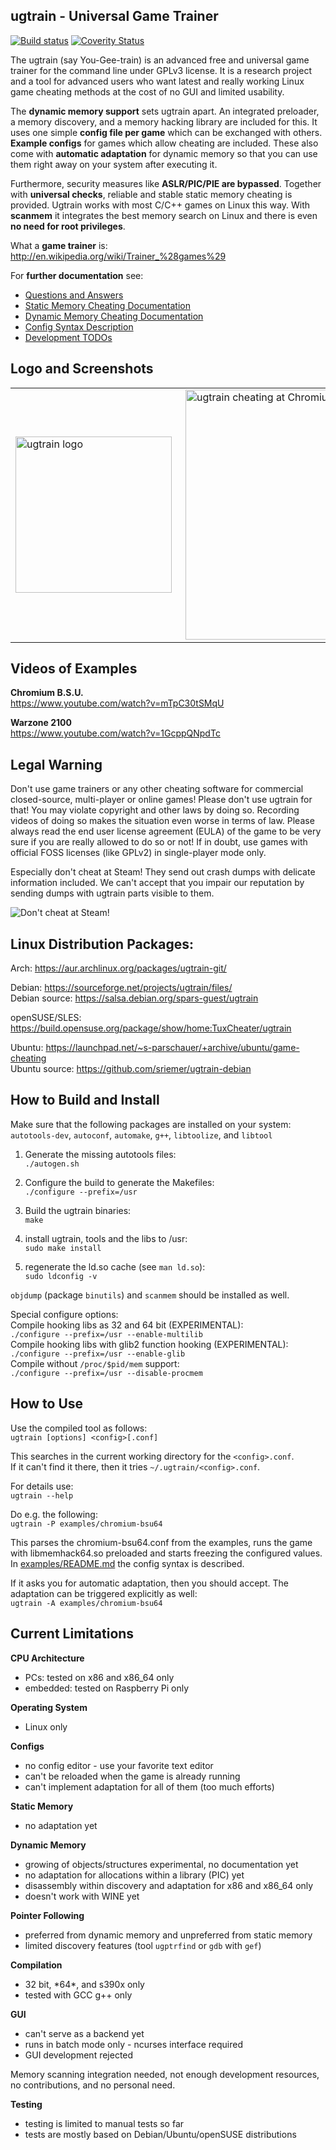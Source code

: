 ## ugtrain - Universal Game Trainer

[![Build status](https://travis-ci.com/ugtrain/ugtrain.svg?branch=master)](https://travis-ci.com/ugtrain/ugtrain)
[![Coverity Status](https://scan.coverity.com/projects/6376/badge.svg?flat=1)](https://scan.coverity.com/projects/ugtrain)

The ugtrain (say You-Gee-train) is an advanced free and universal game trainer for
the command line under GPLv3 license. It is a research project and a tool for
advanced users who want latest and really working Linux game cheating methods
at the cost of no GUI and limited usability.

The **dynamic memory support** sets ugtrain apart. An integrated preloader,
a memory discovery, and a memory hacking library are included for this.
It uses one simple **config file per game** which can be exchanged
with others. **Example configs** for games which allow cheating are included.
These also come with **automatic adaptation** for dynamic memory so that you can
use them right away on your system after executing it.

Furthermore, security measures like **ASLR/PIC/PIE are bypassed**. Together with
**universal checks**, reliable and stable static memory cheating is provided.
Ugtrain works with most C/C++ games on Linux this way. With **scanmem** it
integrates the best memory search on Linux and there is even **no need for root
privileges**.

What a **game trainer** is: <br/>
http://en.wikipedia.org/wiki/Trainer_%28games%29

For **further documentation** see:

* [Questions and Answers](README_qanda.md)
* [Static Memory Cheating Documentation](doc/ugtrain-statmem.md)
* [Dynamic Memory Cheating Documentation](doc/ugtrain-dynmem.md)
* [Config Syntax Description](examples/README.md)
* [Development TODOs](TODO)

## Logo and Screenshots
<table><tr><td>
<a href="img/ugtrain_logo_300px.png">
  <img src="img/ugtrain_logo_300px.png"
   alt="ugtrain logo" align="left" width="250" />
</a></td><td>
<a href="img/ugtrain_chromium-bsu64.png">
  <img src="img/ugtrain_chromium-bsu64.png"
   alt="ugtrain cheating at Chromium B.S.U. 64 bit" align="right" width="400" />
</a></td></tr></table>

## Videos of Examples

**Chromium B.S.U.** <br/>
https://www.youtube.com/watch?v=mTpC30tSMqU

**Warzone 2100** <br/>
https://www.youtube.com/watch?v=1GcppQNpdTc

## Legal Warning

Don't use game trainers or any other cheating software for commercial
closed-source, multi-player or online games! Please don't use ugtrain
for that! You may violate copyright and other laws by doing so. Recording
videos of doing so makes the situation even worse in terms of law. Please
always read the end user license agreement (EULA) of the game to be very
sure if you are really allowed to do so or not! If in doubt, use games
with official FOSS licenses (like GPLv2) in single-player mode only.

Especially don't cheat at Steam! They send out crash dumps with delicate
information included. We can't accept that you impair our reputation by
sending dumps with ugtrain parts visible to them.

![Don't cheat at Steam!](img/dont_cheat_at_steam_300px.png)

## Linux Distribution Packages:

Arch: https://aur.archlinux.org/packages/ugtrain-git/

Debian: https://sourceforge.net/projects/ugtrain/files/<br/>
Debian source: https://salsa.debian.org/spars-guest/ugtrain

openSUSE/SLES: https://build.opensuse.org/package/show/home:TuxCheater/ugtrain

Ubuntu: https://launchpad.net/~s-parschauer/+archive/ubuntu/game-cheating<br/>
Ubuntu source: https://github.com/sriemer/ugtrain-debian

## How to Build and Install

Make sure that the following packages are installed on your system: <br/>
`autotools-dev`, `autoconf`, `automake`, `g++`, `libtoolize`, and `libtool`

1. Generate the missing autotools files: <br/>
`./autogen.sh`

2. Configure the build to generate the Makefiles: <br/>
`./configure --prefix=/usr`

3. Build the ugtrain binaries: <br/>
`make`

4. install ugtrain, tools and the libs to /usr: <br/>
`sudo make install`

5. regenerate the ld.so cache (see `man ld.so`): <br/>
`sudo ldconfig -v`

`objdump` (package `binutils`) and `scanmem` should be installed as well.

Special configure options: <br/>
Compile hooking libs as 32 and 64 bit (EXPERIMENTAL): <br/>
`./configure --prefix=/usr --enable-multilib` <br/>
Compile hooking libs with glib2 function hooking (EXPERIMENTAL): <br/>
`./configure --prefix=/usr --enable-glib` <br/>
Compile without `/proc/$pid/mem` support: <br/>
`./configure --prefix=/usr --disable-procmem`

## How to Use

Use the compiled tool as follows: <br/>
`ugtrain [options] <config>[.conf]`

This searches in the current working directory for the `<config>.conf`.<br/>
If it can't find it there, then it tries `~/.ugtrain/<config>.conf`.

For details use: <br/>
`ugtrain --help`

Do e.g. the following: <br/>
`ugtrain -P examples/chromium-bsu64`

This parses the chromium-bsu64.conf from the examples, runs the
game with libmemhack64.so preloaded and starts freezing the configured
values. In [examples/README.md](examples/README.md) the config syntax
is described.

If it asks you for automatic adaptation, then you should accept. The
adaptation can be triggered explicitly as well: <br/>
`ugtrain -A examples/chromium-bsu64`

## Current Limitations

**CPU Architecture**

* PCs: tested on x86 and x86\_64 only
* embedded: tested on Raspberry Pi only

**Operating System**

* Linux only

**Configs**

* no config editor - use your favorite text editor
* can't be reloaded when the game is already running
* can't implement adaptation for all of them (too much efforts)

**Static Memory**

* no adaptation yet

**Dynamic Memory**

* growing of objects/structures experimental, no documentation yet
* no adaptation for allocations within a library (PIC) yet
* disassembly within discovery and adaptation for x86 and x86\_64 only
* doesn't work with WINE yet

**Pointer Following**

* preferred from dynamic memory and unpreferred from static memory
* limited discovery features (tool `ugptrfind` or `gdb` with `gef`)

**Compilation**

* 32 bit, \*64\*, and s390x only
* tested with GCC g++ only

**GUI**

* can't serve as a backend yet
* runs in batch mode only - ncurses interface required
* GUI development rejected

Memory scanning integration needed, not enough development resources,
no contributions, and no personal need.

**Testing**

* testing is limited to manual tests so far
* tests are mostly based on Debian/Ubuntu/openSUSE distributions
